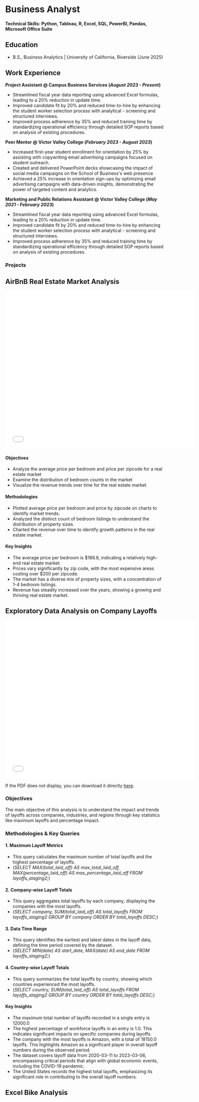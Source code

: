 # Business Analyst

#### Technical Skills: Python, Tableau, R, Excel, SQL, PowerBI, Pandas, Microsoft Office Suite

## Education
- B.S., Business Analytics | University of California, Riverside (June 2025)

## Work Experience
**Project Assistant @ Campus Business Services (_August 2023 - Present_)**
- Streamlined fiscal year data reporting using advanced Excel formulas, leading to a 20% reduction in update time.
- Improved candidate fit by 20% and reduced time-to-hire by enhancing the student worker selection process with analytical - screening and structured interviews.
- Improved process adherence by 35% and reduced training time by standardizing operational efficiency through detailed SOP reports based on analysis of existing procedures.

**Peer Mentor @ Victor Valley College (_February 2023 - August 2023_)**
- Increased first-year student enrollment for orientation by 25% by assisting with copywriting email advertising campaigns focused on student outreach.
- Created and delivered PowerPoint decks showcasing the impact of social media campaigns on the School of Business's web presence
- Achieved a 25% increase in orientation sign-ups by optimizing email advertising campaigns with data-driven insights, demonstrating the power of targeted content and analytics.

**Marketing and Public Relations Assistant @ Victor Valley College (_May 2021 - February 2023_)**
- Streamlined fiscal year data reporting using advanced Excel formulas, leading to a 20% reduction in update time.
- Improved candidate fit by 20% and reduced time-to-hire by enhancing the student worker selection process with analytical - screening and structured interviews.
- Improved process adherence by 35% and reduced training time by standardizing operational efficiency through detailed SOP reports based on analysis of existing procedures.

### Projects
## AirBnB Real Estate Market Analysis

<embed src="assets/img/AirBnB Full Project.pdf" width="600" height="500" alt="pdf">

#### Objectives
- Analyze the average price per bedroom and price per zipcode for a real estate market
- Examine the distribution of bedroom counts in the market
- Visualize the revenue trends over time for the real estate market

#### Methodologies
- Plotted average price per bedroom and price by zipcode on charts to identify market trends.
- Analyzed the distinct count of bedroom listings to understand the distribution of property sizes.
- Charted the revenue over time to identify growth patterns in the real estate market. 

#### Key Insights
- The average price per bedroom is $188.8, indicating a relatively high-end real estate market.
- Prices vary significantly by zip code, with the most expensive areas costing over $200 per zipcode.
- The market has a diverse mix of property sizes, with a concentration of 1-4 bedroom listings.
- Revenue has steadily increased over the years, showing a growing and thriving real estate market.

## Exploratory Data Analysis on Company Layoffs
<embed src="assets/img/Exploratory%20Data%20Analysis%20on%20Company%20Layoffs%20(2).pdf" width="600" height="500" alt="pdf">

<p>If the PDF does not display, you can download it directly <a href="assets/img/Exploratory%20Data%20Analysis%20on%20Company%20Layoffs%20(2).pdf">here</a>.</p>

### Objectives
The main objective of this analysis is to understand the impact and trends of layoffs across companies, industries, and regions through key statistics like maximum layoffs and percentage impact. 

### Methodologies & Key Queries

#### 1. Maximum Layoff Metrics
- This query calculates the maximum number of total layoffs and the highest percentage of layoffs.
- (_SELECT MAX(total_laid_off) AS max_total_laid_off, MAX(percentage_laid_off) AS max_percentage_laid_off
FROM layoffs_staging2;_)

#### 2. Company-wise Layoff Totals
- This query aggregates total layoffs by each company, displaying the companies with the most layoffs.
- (_SELECT company, SUM(total_laid_off) AS total_layoffs
FROM layoffs_staging2
GROUP BY company
ORDER BY total_layoffs DESC;_)

#### 3. Data Time Range
- This query identifies the earliest and latest dates in the layoff data, defining the time period covered by the dataset.
- (_SELECT MIN(date) AS start_date, MAX(date) AS end_date
FROM layoffs_staging2;_)

#### 4. Country-wise Layoff Totals
- This query summarizes the total layoffs by country, showing which countries experienced the most layoffs.
- (_SELECT country, SUM(total_laid_off) AS total_layoffs
FROM layoffs_staging2
GROUP BY country
ORDER BY total_layoffs DESC;_)

#### Key Insights
- The maximum total number of layoffs recorded in a single entry is 12000.0
- The highest percentage of workforce layoffs in an entry is 1.0. This indicates significant impacts on specific companies during layoffs.
- The company with the most layoffs is Amazon, with a total of 18150.0 layoffs. This highlights Amazon as a significant player in overall layoff numbers during the observed period.
- The dataset covers layoff data from 2020-03-11 to 2023-03-06, encompassing critical periods that align with global economic events, including the COVID-19 pandemic.
- The United States records the highest total layoffs, emphasizing its significant role in contributing to the overall layoff numbers.

## Excel Bike Analysis










